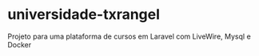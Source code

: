# universidade-txrangel
Projeto para uma plataforma de cursos em Laravel com LiveWire, Mysql e Docker
